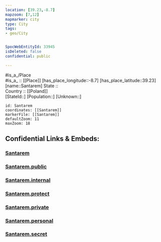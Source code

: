 ```yaml
---
location: [39.23,-8.7] 
mapzoom: [7,12] 
mapmarker: city 
type: City
tags:
- geo/City


SpocWebEntityId: 33945
isDeleted: false
confidential: public

---
```

#is_a_/Place  
#is_a_ :: [[Place]] 
[has_place_longitude::-8.7] 
[has_place_latitude::39.23] 
[name::Santarem] 
State ::  
Country :: [[Poland]]  
[StateId::] 
[Population::] 
[Unknown::] 


```leaflet
id: Santarem
coordinates: [[Santarem]] 
markerFile: [[Santarem]] 
defaultZoom: 11 
maxZoom: 18
```


## Confidential Links & Embeds: 

### [Santarem](/_Standards/Earth/Continent/Europe/Europe~South/Portugal/Districts~Portugal/Santarém/City/Santarem.md) 

### [Santarem.public](/_public/Earth/Continent/Europe/Europe~South/Portugal/Districts~Portugal/Santarém/City/Santarem.public.md) 

### [Santarem.internal](/_internal/Earth/Continent/Europe/Europe~South/Portugal/Districts~Portugal/Santarém/City/Santarem.internal.md) 

### [Santarem.protect](/_protect/Earth/Continent/Europe/Europe~South/Portugal/Districts~Portugal/Santarém/City/Santarem.protect.md) 

### [Santarem.private](/_private/Earth/Continent/Europe/Europe~South/Portugal/Districts~Portugal/Santarém/City/Santarem.private.md) 

### [Santarem.personal](/_personal/Earth/Continent/Europe/Europe~South/Portugal/Districts~Portugal/Santarém/City/Santarem.personal.md) 

### [Santarem.secret](/_secret/Earth/Continent/Europe/Europe~South/Portugal/Districts~Portugal/Santarém/City/Santarem.secret.md)

